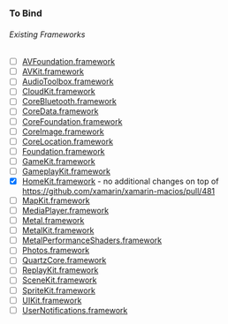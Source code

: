 ### To Bind

###### Existing Frameworks
- [ ] [AVFoundation.framework](https://github.com/xamarin/xamarin-macios/wiki/AVFoundation-tvOS-Beta3)
- [ ] [AVKit.framework](https://github.com/xamarin/xamarin-macios/wiki/AVKit-tvOS-Beta3)
- [ ] [AudioToolbox.framework](https://github.com/xamarin/xamarin-macios/wiki/AudioToolbox-tvOS-Beta3)
- [ ] [CloudKit.framework](https://github.com/xamarin/xamarin-macios/wiki/CloudKit-tvOS-Beta3)
- [ ] [CoreBluetooth.framework](https://github.com/xamarin/xamarin-macios/wiki/CoreBluetooth-tvOS-Beta3)
- [ ] [CoreData.framework](https://github.com/xamarin/xamarin-macios/wiki/CoreData-tvOS-Beta3)
- [ ] [CoreFoundation.framework](https://github.com/xamarin/xamarin-macios/wiki/CoreFoundation-tvOS-Beta3)
- [ ] [CoreImage.framework](https://github.com/xamarin/xamarin-macios/wiki/CoreImage-tvOS-Beta3)
- [ ] [CoreLocation.framework](https://github.com/xamarin/xamarin-macios/wiki/CoreLocation-tvOS-Beta3)
- [ ] [Foundation.framework](https://github.com/xamarin/xamarin-macios/wiki/Foundation-tvOS-Beta3)
- [ ] [GameKit.framework](https://github.com/xamarin/xamarin-macios/wiki/GameKit-tvOS-Beta3)
- [ ] [GameplayKit.framework](https://github.com/xamarin/xamarin-macios/wiki/GameplayKit-tvOS-Beta3)
- [X] [HomeKit.framework](https://github.com/xamarin/xamarin-macios/wiki/HomeKit-tvOS-Beta3) - no additional changes on top of https://github.com/xamarin/xamarin-macios/pull/481
- [ ] [MapKit.framework](https://github.com/xamarin/xamarin-macios/wiki/MapKit-tvOS-Beta3)
- [ ] [MediaPlayer.framework](https://github.com/xamarin/xamarin-macios/wiki/MediaPlayer-tvOS-Beta3)
- [ ] [Metal.framework](https://github.com/xamarin/xamarin-macios/wiki/Metal-tvOS-Beta3)
- [ ] [MetalKit.framework](https://github.com/xamarin/xamarin-macios/wiki/MetalKit-tvOS-Beta3)
- [ ] [MetalPerformanceShaders.framework](https://github.com/xamarin/xamarin-macios/wiki/MetalPerformanceShaders-tvOS-Beta3)
- [ ] [Photos.framework](https://github.com/xamarin/xamarin-macios/wiki/Photos-tvOS-Beta3)
- [ ] [QuartzCore.framework](https://github.com/xamarin/xamarin-macios/wiki/QuartzCore-tvOS-Beta3)
- [ ] [ReplayKit.framework](https://github.com/xamarin/xamarin-macios/wiki/ReplayKit-tvOS-Beta3)
- [ ] [SceneKit.framework](https://github.com/xamarin/xamarin-macios/wiki/SceneKit-tvOS-Beta3)
- [ ] [SpriteKit.framework](https://github.com/xamarin/xamarin-macios/wiki/SpriteKit-tvOS-Beta3)
- [ ] [UIKit.framework](https://github.com/xamarin/xamarin-macios/wiki/UIKit-tvOS-Beta3)
- [ ] [UserNotifications.framework](https://github.com/xamarin/xamarin-macios/wiki/UserNotifications-tvOS-Beta3)
